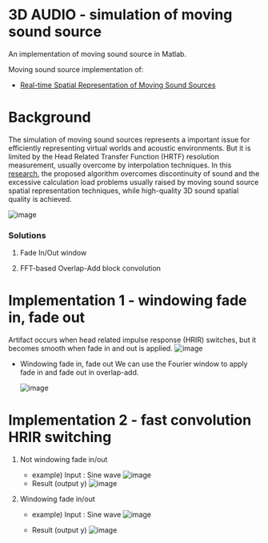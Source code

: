 # 3D AUDIO - simulation of moving sound source

An implementation of moving sound source in Matlab.

Moving sound source implementation of:

* [Real-time Spatial Representation of Moving Sound Sources][research]

[research]: https://www.researchgate.net/publication/267553744_Real-time_Spatial_Representation_of_Moving_Sound_Sources


# Background

The simulation of moving sound sources represents a important issue for efficiently representing virtual worlds  and acoustic environments. But it is limited by the Head Related Transfer Function (HRTF) resolution measurement, usually overcome by interpolation techniques.
In this [research][research], the proposed algorithm overcomes discontinuity of sound and the excessive calculation load problems usually raised by moving sound source spatial representation techniques, while high-quality 3D sound spatial quality is achieved.

![image](https://user-images.githubusercontent.com/86009768/136959961-12dcd7fd-b5bd-4484-9813-c43353a8d45a.png)

### Solutions

1. Fade In/Out  window

2. FFT-based Overlap-Add block convolution

# Implementation 1 - windowing fade in, fade out

Artifact occurs when head related impulse response (HRIR) switches, but it becomes smooth when fade in and out is applied.
![image](https://user-images.githubusercontent.com/86009768/136981140-c4c31b0d-033a-40a7-9d2d-5af3d74dd5db.png)

* Windowing fade in, fade out
  We can use the Fourier window to apply fade in and fade out in overlap-add. 
  
  ![image](https://user-images.githubusercontent.com/86009768/136982838-8030f0b4-a3d4-44f9-a6fc-7c0cc27c357c.png)

# Implementation 2 -  fast convolution HRIR switching
  1. Not windowing fade in/out
     * example) Input : Sine wave
     ![image](https://user-images.githubusercontent.com/86009768/136984586-0fd81246-9230-4064-9013-d9a14dfbdde2.png)
     * Result (output y)
       ![image](https://user-images.githubusercontent.com/86009768/136984766-47a129b0-154d-497f-a2a0-85f57d612592.png)

  2. Windowing fade in/out
     * example) Input : Sine wave
       ![image](https://user-images.githubusercontent.com/86009768/136985061-08a7d4b4-fea1-4f1a-9636-09789042d500.png)

     * Result (output y)
       ![image](https://user-images.githubusercontent.com/86009768/136985141-e5a6c8bc-c6d9-47d8-825f-9a156c4a434a.png)

